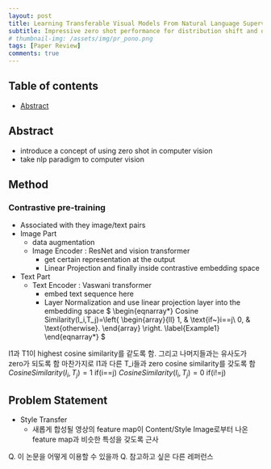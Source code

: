 ```yaml
---
layout: post
title: Learning Transferable Visual Models From Natural Language Supervision - 작성중
subtitle: Impressive zero shot performance for distribution shift and domain generalization
# thumbnail-img: /assets/img/pr_pono.png 
tags: [Paper Review]
comments: true
---
```


## Table of contents
- [Abstract](#abstract)

## Abstract
- introduce a concept of using zero shot in computer vision
- take nlp paradigm to computer vision 

## Method
### Contrastive pre-training
- Associated with they image/text pairs
- Image Part
  - data augmentation 
  - Image Encoder : ResNet and vision transformer
    - get certain representation at the output 
    - Linear Projection and finally inside contrastive embedding space
- Text Part
  - Text Encoder : Vaswani transformer
    - embed text sequence here 
    - Layer Normalization and use linear projection layer into the embedding space
$
\begin{eqnarray*}
        Cosine Similarity(I_i,T_j)=\left\{
                        \begin{array}{ll}
                            1, & \text{if~}i==j\\
                            0, & \text{otherwise}.
                        \end{array}
                  \right.
    \label{Example1}
\end{eqnarray*}
$

I1과 T1이 highest cosine similarity를 같도록 함. 그리고 나머지들과는 유사도가 zero가 되도록 함
마찬가지로 I1과 다른 T_i들과 zero cosine similarity를 갖도록 함
$Cosine Similarity(I_i,T_j) = 1$ if(i==j)
$Cosine Similarity(I_i,T_j) = 0$ if(i!=j)



## Problem Statement  
- Style Transfer  
    - 새롭게 합성될 영상의 feature map이 Content/Style Image로부터 나온 feature map과 비슷한 특성을 갖도록 근사

Q. 이 논문을 어떻게 이용할 수 있을까
Q. 참고하고 싶은 다른 레퍼런스
